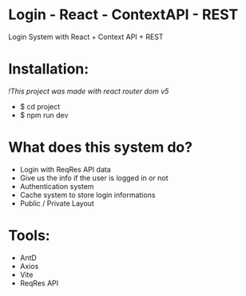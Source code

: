 # Login - React - ContextAPI - REST
Login System with React + Context API + REST

# Installation:
*!This project was made with react router dom v5*
- $ cd project
- $ npm run dev

# What does this system do?

- Login with ReqRes API data
- Give us the info if the user is logged in or not
- Authentication system
- Cache system to store login informations
- Public / Private Layout

# Tools:

- AntD
- Axios
- Vite
- ReqRes API
